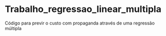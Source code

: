 # Trabalho_regressao_linear_multipla
Código para previr o custo com propaganda através de uma regressão múltipla
